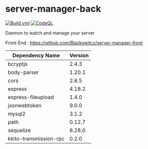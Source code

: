 # server-manager-back
[![Build.yml](https://github.com/Blazkowitcz/server-manager-back/actions/workflows/build.yml/badge.svg)](https://github.com/Blazkowitcz/server-manager-back/actions/workflows/build.yml) [![CodeQL](https://github.com/Blazkowitcz/server-manager-back/actions/workflows/codeql.yml/badge.svg)](https://github.com/Blazkowitcz/server-manager-back/actions/workflows/codeql.yml)

Daemon to watch and manage your server

Front-End : https://github.com/Blazkowitcz/server-manager-front

| Dependency Name | Version |
| --------------- | ------- |
| bcryptjs | 2.4.3 |
| body-parser | 1.20.1 |
| cors | 2.8.5 |
| express | 4.18.2 |
| express-fileupload | 1.4.0 |
| jsonwebtoken | 9.0.0 |
| mysql2 | 3.1.2 |
| path | 0.12.7 |
| sequelize | 6.28.0 |
| kkito-transmission-rpc | 0.2.0 |